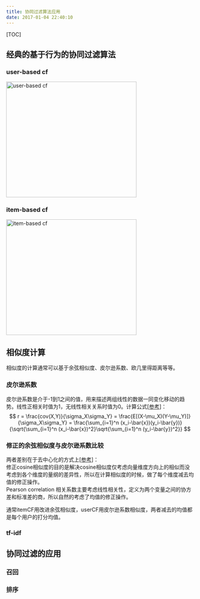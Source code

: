 ```yaml
---
title: 协同过滤算法应用
date: 2017-01-04 22:40:10
---
```

[TOC]

## 经典的基于行为的协同过滤算法
### user-based cf
<img src="http://oa5sa0jqw.bkt.clouddn.com/9ca075f9e66cb7e86b3434b4f8d69161.png" width = "350" height = "310" alt="user-based cf"/>

### item-based cf
<img src="http://oa5sa0jqw.bkt.clouddn.com/9e33bec9b1b1c5bfdc72ef81355053c0.png" width = "350" height = "310" alt="item-based cf"/>

## 相似度计算
相似度的计算通常可以基于余弦相似度、皮尔逊系数、欧几里得距离等等。
### 皮尔逊系数
皮尔逊系数是介于-1到1之间的值，用来描述两组线性的数据一同变化移动的趋势。线性正相关时值为1，无线性相关关系时值为0。计算公式[[参考](http://blog.csdn.net/wenbingoon/article/details/17414063)]：
$$
r = \frac{cov(X,Y)}{\sigma_X\sigma_Y} = \frac{E[(X-\mu_X)(Y-\mu_Y)]}{\sigma_X\sigma_Y} = \frac{\sum_{i=1}^n (x_i-\bar{x})(y_i-\bar{y})}{\sqrt{\sum_{i=1}^n (x_i-\bar{x})^2}\sqrt{\sum_{i=1}^n (y_i-\bar{y})^2}}
$$
### 修正的余弦相似度与皮尔逊系数比较
两者差别在于去中心化的方式上[[参考](https://www.zhihu.com/question/21824291)]：  
修正cosine相似度的目的是解决cosine相似度仅考虑向量维度方向上的相似而没考虑到各个维度的量纲的差异性，所以在计算相似度的时候，做了每个维度减去均值的修正操作。  
Pearson correlation 相关系数主要考虑线性相关性，定义为两个变量之间的协方差和标准差的商，所以自然的考虑了均值的修正操作。  

通常itemCF用改进余弦相似度，userCF用皮尔逊系数相似度，两者减去的均值都是每个用户的打分均值。
### tf-idf

## 协同过滤的应用
### 召回
### 排序
